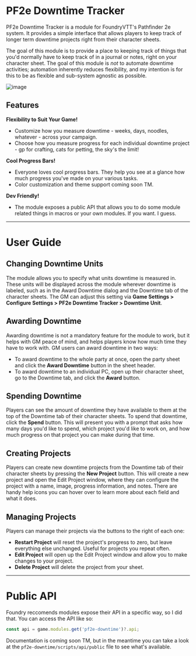 # PF2e Downtime Tracker

PF2e Downtime Tracker is a module for FoundryVTT's Pathfinder 2e system. It provides a simple interface that allows players to keep track of longer term downtime projects right from their character sheets.

The goal of this module is to provide a place to keeping track of things that you'd normally have to keep track of in a journal or notes, right on your character sheet. The goal of this module is *not* to automate downtime activities; automation inherently reduces flexibility, and my intention is for this to be as flexible and sub-system agnostic as possible.

![image](https://github.com/user-attachments/assets/8d668372-9560-47f5-ba13-f4ecb175b2b2)

## Features

**Flexibility to Suit Your Game!**
- Customize how you measure downtime - weeks, days, noodles, whatever  - across your campaign.
- Choose how you measure progress for each individual downtime project - gp for crafting, cats for petting, the sky's the limit!

**Cool Progress Bars!**
- Everyone loves cool progress bars. They help you see at a glance how much progress you've made on your various tasks.
- Color customization and theme support coming soon TM.

**Dev Friendly!**
- The module exposes a public API that allows you to do some module related things in macros or your own modules. If you want. I guess.

---

# User Guide

## Changing Downtime Units
The module allows you to specify what units downtime is measured in. These units will be displayed across the module wherever downtime is labeled, such as in the Award Downtime dialog and the Downtime tab of the character sheets. The GM can adjust this setting via **Game Settings > Configure Settings > PF2e Downtime Tracker > Downtime Unit**.

## Awarding Downtime
Awarding downtime is not a mandatory feature for the module to work, but it helps with GM peace of mind, and helps players know how much time they have to work with. GM users can award downtime in two ways:
- To award downtime to the whole party at once, open the party sheet and click the **Award Downtime** button in the sheet header.
- To award downtime to an individual PC, open up their character sheet, go to the Downtime tab, and click the **Award** button.

## Spending Downtime
Players can see the amount of downtime they have available to them at the top of the Downtime tab of their character sheets. To spend that downtime, click the **Spend** button. This will present you with a prompt that asks how many days you'd like to spend, which project you'd like to work on, and how much progress on that project you can make during that time.

## Creating Projects
Players can create new downtime projects from the Downtime tab of their character sheets by pressing the **New Project** button. This will create a new project and open the Edit Project window, where they can configure the project with a name, image, progress information, and notes. There are handy help icons you can hover over to learn more about each field and what it does.

## Managing Projects
Players can manage their projects via the buttons to the right of each one:
- **Restart Project** will reset the project's progress to zero, but leave everything else unchanged. Useful for projects you repeat often.
- **Edit Project** will open up the Edit Project window and allow you to make changes to your project.
- **Delete Project** will delete the project from your sheet.

---

# Public API
Foundry reccomends modules expose their API in a specific way, so I did that. You can access the API like so:
```js
const api = game.modules.get('pf2e-downtime')?.api;
```
Documentation is coming soon TM, but in the meantime you can take a look at the `pf2e-downtime/scripts/api/public` file to see what's available.